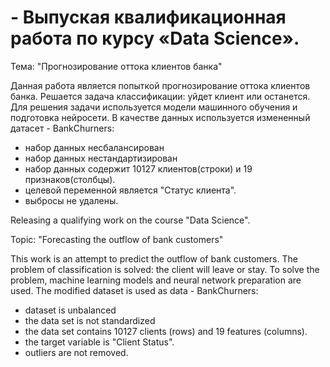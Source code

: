 # - Выпуская квалификационная работа  по курсу «Data Science».

Тема: "Прогнозирование оттока клиентов банка"

Данная работа является попыткой прогнозирование оттока клиентов банка. 
Решается задача классификации: уйдет клиент или останется.
Для решения задачи используется модели машинного обучения и подготовка нейросети.
В качестве данных используется измененный датасет - BankChurners:
- набор данных несбалансирован 
- набор данных нестандартизирован
- набор данных содержит 10127 клиентов(строки) и 19 признаков(столбцы).
- целевой переменной является "Статус клиента".
- выбросы не удалены.
 
 Releasing a qualifying work on the course "Data Science".

Topic: "Forecasting the outflow of bank customers"

This work is an attempt to predict the outflow of bank customers.
The problem of classification is solved: the client will leave or stay.
To solve the problem, machine learning models and neural network preparation are used.
The modified dataset is used as data - BankChurners:
- dataset is unbalanced
- the data set is not standardized
- the data set contains 10127 clients (rows) and 19 features (columns).
- the target variable is "Client Status".
- outliers are not removed.
